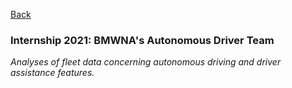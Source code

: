 [Back](https://zenjen-devs.github.io)

### Internship 2021: BMWNA's Autonomous Driver Team

*Analyses of fleet data concerning autonomous driving and driver assistance features.*


